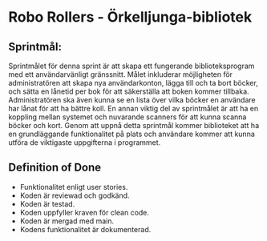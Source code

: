 # Robo Rollers - Örkelljunga-bibliotek

## Sprintmål:

Sprintmålet för denna sprint är att skapa ett fungerande biblioteksprogram med ett användarvänligt gränssnitt. Målet inkluderar möjligheten för administratören att skapa nya användarkonton, lägga till och ta bort böcker, och sätta en lånetid per bok för att säkerställa att boken kommer tillbaka. Administratören ska även kunna se en lista över vilka böcker en användare har lånat för att ha bättre koll. En annan viktig del av sprintmålet är att ha en koppling mellan systemet och nuvarande scanners för att kunna scanna böcker och kort. 
Genom att uppnå detta sprintmål kommer biblioteket att ha en grundläggande funktionalitet på plats och användare kommer att kunna utföra de viktigaste uppgifterna i programmet.

## Definition of Done
* Funktionalitet enligt user stories.
* Koden är reviewad och godkänd.
* Koden är testad.
* Koden uppfyller kraven för clean code.
* Koden är mergad med main.
* Kodens funktionalitet är dokumenterad. 
